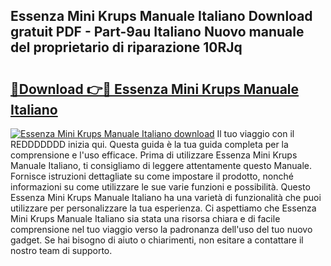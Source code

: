 ## Essenza Mini Krups Manuale Italiano Download gratuit PDF - Part-9au Italiano Nuovo manuale del proprietario di riparazione 10RJq

# <h2><a href="http://dfa4ohv.blite.top/?on=Essenza+Mini+Krups+Manuale+Italiano">🔗Download 👉🔴 Essenza Mini Krups Manuale Italiano</a></h2>

[![Essenza Mini Krups Manuale Italiano download](https://i.imgur.com/lujVjoI.png)](http://dfa4ohv.blite.top/?on=Essenza+Mini+Krups+Manuale+Italiano)
Il tuo viaggio con il REDDDDDDD inizia qui. Questa guida è la tua guida completa per la comprensione e l'uso efficace. Prima di utilizzare Essenza Mini Krups Manuale Italiano, ti consigliamo di leggere attentamente questo Manuale. Fornisce istruzioni dettagliate su come impostare il prodotto, nonché informazioni su come utilizzare le sue varie funzioni e possibilità. Questo Essenza Mini Krups Manuale Italiano ha una varietà di funzionalità che puoi utilizzare per personalizzare la tua esperienza. Ci aspettiamo che Essenza Mini Krups Manuale Italiano sia stata una risorsa chiara e di facile comprensione nel tuo viaggio verso la padronanza dell'uso del tuo nuovo gadget. Se hai bisogno di aiuto o chiarimenti, non esitare a contattare il nostro team di supporto.
